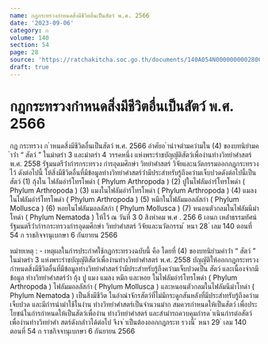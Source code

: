 ```yaml
---
name: กฎกระทรวงกำหนดสิ่งมีชีวิตอื่นเป็นสัตว์ พ.ศ. 2566
date: '2023-09-06'
category: ก
volume: 140
section: 54
page: 28
source: 'https://ratchakitcha.soc.go.th/documents/140A054N0000000002800.pdf'
draft: true
---
```


# กฎกระทรวงกำหนดสิ่งมีชีวิตอื่นเป็นสัตว์ พ.ศ. 2566

กฎ กระทรวง ก ําหนดสิ่งมีชีวิตอื่นเป็นสัตว์ พ.ศ. 2566 อําศัยอ ํานําจตํามควํามใน (4) ของบทนิยํามค ําว่ํา “ สัตว์ ” ในมําตรํา 3 และมําตรํา 4 วรรคหนึ่ง แห่งพระรําชบัญญัติสัตว์เพื่องํานทํางวิทยําศําสตร์ พ.ศ. 2558 รัฐมนตรีว่ํากํารกระทรวง กํารอุดมศึกษํา วิทยําศําสตร์ วิจัยและนวัตกรรมออกกฎกระทรวงไว้ ดังต่อไปนี้ ให้สิ่งมีชีวิตอื่นที่มีข้อมูลทํางวิทยําศําสตร์ว่ํามีประสําทรับรู้ถึงควํามเจ็บปวดดังต่อไปนี้เป็นสัตว์ (1) กุ้งใน ไฟลัมอําร์โทรโพดํา ( Phylum Arthropoda ) (2) ปูในไฟลัมอําร์โทรโพดํา ( Phylum Arthropoda ) (3) แมงในไฟลัมอําร์โทรโพดํา ( Phylum Arthropoda ) (4) แมลงในไฟลัมอําร์โทรโพดํา ( Phylum Arthropoda ) (5) หมึกในไฟลัมมอลลัสกํา ( Phylum Mollusca ) (6) หอยในไฟลัมมอลลัสกํา ( Phylum Mollusca ) (7) หนอนตัวกลมในไฟลัมนีมําโทดํา ( Phylum Nematoda ) ให้ไว้ ณ วันที่ 3 0 สิงหําคม พ.ศ . 256 6 เอนก เหล่ําธรรมทัศน์ รัฐมนตรีว่ํากํารกระทรวงกํารอุดมศึกษํา วิทยําศําสตร์ วิจัยและนวัตกรรม ้ หนา 28 ่ เลม 140 ตอนที่ 54 ก ราชกิจจานุเบกษา 6 กันยายน 2566

หมํายเหตุ : - เหตุผลในกํารประกําศใช้กฎกระทรวงฉบับนี้ คือ โดยที่ (4) ของบทนิยํามคําว่ํา “ สัตว์ ” ในมําตรํา 3 แห่งพระรําชบัญญัติสัตว์เพื่องํานทํางวิทยําศําสตร์ พ.ศ. 2558 บัญญัติให้ออกกฎกระทรวง กําหนดสิ่งมีชีวิตอื่นที่มีข้อมูลทํางวิทยําศําสตร์ว่ํามีประสําทรับรู้ถึงควํามเจ็บปวดเป็น สัตว์ และเนื่องจํากมีข้อมูล ทํางวิทยําศําสตร์ว่ํา กุ้ง ปู แมง แมลง หมึก และหอย ในไฟลัมอําร์โทรโพดํา ( Phylum Arthropoda ) ไฟลัมมอลลัสกํา ( Phylum Mollusca ) และหนอนตัวกลมในไฟลัมนีมําโทดํา ( Phylum Nematoda ) เป็นสิ่งมีชีวิต ในอําณําจักรสัตว์ที่ไม่มีกระดูกสันหลังที่มีประสําทรับรู้ถึงควํามเจ็บปวด และมีกํารนํามําใช้ในงําน ทํางวิทยําศําสตร์เป็นจํานวนมําก สมควรกําหนดให้เป็นสัตว์ เพื่อประโยชน์ในกํารกําหนดให้เป็นสัตว์เพื่องําน ทํางวิทยําศําสตร์ และสํามํารถควบคุมกํารด ําเนินกํารต่อสัตว์เพื่องํานทํางวิทยําศํา สตร์ดังกล่ําวได้ต่อไป จึงจ ําเป็นต้องออกกฎกระท รวงนี้ ้ หนา 29 ่ เลม 140 ตอนที่ 54 ก ราชกิจจานุเบกษา 6 กันยายน 2566
